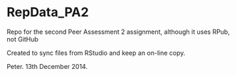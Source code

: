 RepData_PA2
===========

Repo for the second Peer Assessment 2 assignment, although it uses RPub, not GitHub

Created to sync files from RStudio and keep an on-line copy.

Peter.
13th December 2014.
